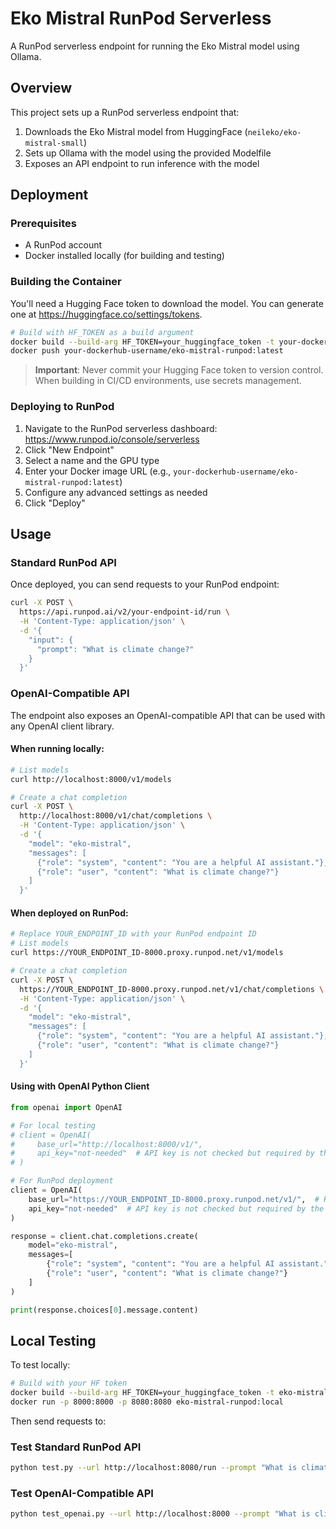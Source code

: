 # Eko Mistral RunPod Serverless

A RunPod serverless endpoint for running the Eko Mistral model using Ollama.

## Overview

This project sets up a RunPod serverless endpoint that:

1. Downloads the Eko Mistral model from HuggingFace (`neileko/eko-mistral-small`)
2. Sets up Ollama with the model using the provided Modelfile
3. Exposes an API endpoint to run inference with the model

## Deployment

### Prerequisites

- A RunPod account
- Docker installed locally (for building and testing)

### Building the Container

You'll need a Hugging Face token to download the model. You can generate one at https://huggingface.co/settings/tokens.

```bash
# Build with HF_TOKEN as a build argument
docker build --build-arg HF_TOKEN=your_huggingface_token -t your-dockerhub-username/eko-mistral-runpod:latest .
docker push your-dockerhub-username/eko-mistral-runpod:latest
```

> **Important**: Never commit your Hugging Face token to version control. When building in CI/CD environments, use secrets management.

### Deploying to RunPod

1. Navigate to the RunPod serverless dashboard: https://www.runpod.io/console/serverless
2. Click "New Endpoint"
3. Select a name and the GPU type
4. Enter your Docker image URL (e.g., `your-dockerhub-username/eko-mistral-runpod:latest`)
5. Configure any advanced settings as needed
6. Click "Deploy"

## Usage

### Standard RunPod API

Once deployed, you can send requests to your RunPod endpoint:

```bash
curl -X POST \
  https://api.runpod.ai/v2/your-endpoint-id/run \
  -H 'Content-Type: application/json' \
  -d '{
    "input": {
      "prompt": "What is climate change?"
    }
  }'
```

### OpenAI-Compatible API

The endpoint also exposes an OpenAI-compatible API that can be used with any OpenAI client library.

#### When running locally:

```bash
# List models
curl http://localhost:8000/v1/models

# Create a chat completion
curl -X POST \
  http://localhost:8000/v1/chat/completions \
  -H 'Content-Type: application/json' \
  -d '{
    "model": "eko-mistral",
    "messages": [
      {"role": "system", "content": "You are a helpful AI assistant."},
      {"role": "user", "content": "What is climate change?"}
    ]
  }'
```

#### When deployed on RunPod:

```bash
# Replace YOUR_ENDPOINT_ID with your RunPod endpoint ID
# List models
curl https://YOUR_ENDPOINT_ID-8000.proxy.runpod.net/v1/models

# Create a chat completion
curl -X POST \
  https://YOUR_ENDPOINT_ID-8000.proxy.runpod.net/v1/chat/completions \
  -H 'Content-Type: application/json' \
  -d '{
    "model": "eko-mistral",
    "messages": [
      {"role": "system", "content": "You are a helpful AI assistant."},
      {"role": "user", "content": "What is climate change?"}
    ]
  }'
```

#### Using with OpenAI Python Client

```python
from openai import OpenAI

# For local testing
# client = OpenAI(
#     base_url="http://localhost:8000/v1/",
#     api_key="not-needed"  # API key is not checked but required by the client
# )

# For RunPod deployment
client = OpenAI(
    base_url="https://YOUR_ENDPOINT_ID-8000.proxy.runpod.net/v1/",  # Replace YOUR_ENDPOINT_ID with your RunPod endpoint ID
    api_key="not-needed"  # API key is not checked but required by the client
)

response = client.chat.completions.create(
    model="eko-mistral",
    messages=[
        {"role": "system", "content": "You are a helpful AI assistant."},
        {"role": "user", "content": "What is climate change?"}
    ]
)

print(response.choices[0].message.content)
```

## Local Testing

To test locally:

```bash
# Build with your HF token
docker build --build-arg HF_TOKEN=your_huggingface_token -t eko-mistral-runpod:local .
docker run -p 8000:8000 -p 8080:8080 eko-mistral-runpod:local
```

Then send requests to:

### Test Standard RunPod API

```bash
python test.py --url http://localhost:8080/run --prompt "What is climate change?"
```

### Test OpenAI-Compatible API

```bash
python test_openai.py --url http://localhost:8000 --prompt "What is climate change?"
```